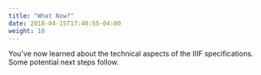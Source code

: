 ```yaml
---
title: "What Now?"
date: 2018-04-15T17:40:55-04:00
weight: 10
---
```


You've now learned about the technical aspects of the IIIF specifications. Some potential next steps follow.

<!-- #todo:0 Add more to this section on implementation pathways. See what's in this slide deck that can be used: https://drive.google.com/open?id=1_i1BwBoNUcQiKwzel39cGmNwvObSjj2xobiIDYp9Lp8 -->
